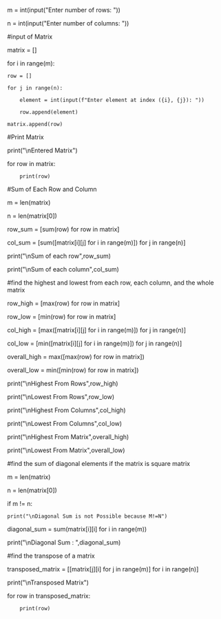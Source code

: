 m = int(input("Enter number of rows: "))

n = int(input("Enter number of columns: "))

#input of Matrix

matrix = []

for i in range(m):

    row = []

    for j in range(n):

        element = int(input(f"Enter element at index ({i}, {j}): "))

        row.append(element)

    matrix.append(row)

    

#Print Matrix

print("\nEntered Matrix")

for row in matrix:

        print(row)

#Sum of Each Row and Column

m = len(matrix)

n = len(matrix[0])

row_sum = [sum(row) for row in matrix]

col_sum = [sum([matrix[i][j] for i in range(m)]) for j in range(n)]

print("\nSum of each row",row_sum)

print("\nSum of each column",col_sum)

#find the highest and lowest from each row, each column, and the whole matrix

row_high = [max(row) for row in matrix]

row_low = [min(row) for row in matrix]

col_high = [max([matrix[i][j] for i in range(m)]) for j in range(n)]

col_low = [min([matrix[i][j] for i in range(m)]) for j in range(n)]

overall_high = max([max(row) for row in matrix])

overall_low = min([min(row) for row in matrix])

print("\nHighest From Rows",row_high)

print("\nLowest From Rows",row_low)

print("\nHighest From Columns",col_high)

print("\nLowest From Columns",col_low)

print("\nHighest From Matrix",overall_high)

print("\nLowest From Matrix",overall_low)

#find the sum of diagonal elements if the matrix is square matrix

m = len(matrix)

n = len(matrix[0])

if m != n:

    print("\nDiagonal Sum is not Possible because M!=N")

diagonal_sum = sum(matrix[i][i] for i in range(m))

print("\nDiagonal Sum : ",diagonal_sum)

#find the transpose of a matrix

transposed_matrix = [[matrix[j][i] for j in range(m)] for i in range(n)]

print("\nTransposed Matrix")

for row in transposed_matrix:

        print(row)
